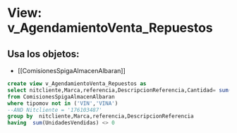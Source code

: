 # View: v_AgendamientoVenta_Repuestos

## Usa los objetos:
- [[ComisionesSpigaAlmacenAlbaran]]

```sql
create view v_AgendamientoVenta_Repuestos as
select nitcliente,Marca,referencia,DescripcionReferencia,Cantidad= sum(UnidadesVendidas), Valor= sum(ValorNeto)
from ComisionesSpigaAlmacenAlbaran
where tipomov not in ('VIN','VINA')
--AND Nitcliente = '176103487'
group by  nitcliente,Marca,referencia,DescripcionReferencia
having  sum(UnidadesVendidas) <> 0 

```
